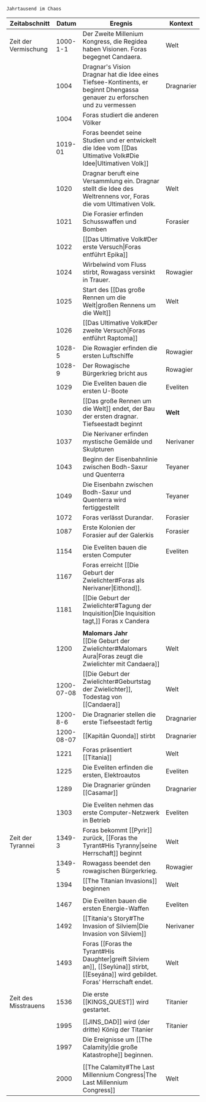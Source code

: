 	Jahrtausend im Chaos

| Zeitabschnitt        | Datum      | Eregnis                                                                                                                             | Kontext    |
| -------------------- | ---------- | ----------------------------------------------------------------------------------------------------------------------------------- | ---------- |
| Zeit der Vermischung | 1000-1-1   | Der Zweite Millenium Kongress, die Regidea haben Visionen. Foras begegnet Candaera.                                                 | Welt       |
|                      | 1004       | Dragnar's Vision<br>Dragnar hat die Idee eines Tiefsee-Kontinents, er beginnt Dhengassa genauer zu erforschen und zu vermessen      | Dragnarier |
|                      | 1004       | Foras studiert die anderen Völker                                                                                                   |            |
|                      | 1019-01    | Foras beendet seine Studien und er entwickelt die Idee vom [[Das Ultimative Volk#Die Idee\|Ultimativen Volk]]                       |            |
|                      | 1020       | Dragnar beruft eine Versammlung ein. Dragnar stellt die Idee des Weltrennens vor, Foras die vom Ultimativen Volk.                   | Welt       |
|                      | 1021       | Die Forasier erfinden Schusswaffen und Bomben                                                                                       | Forasier   |
|                      | 1022       | [[Das Ultimative Volk#Der erste Versuch\|Foras entführt Epika]]                                                                     |            |
|                      | 1024       | Wirbelwind vom Fluss stirbt, Rowagass versinkt in Trauer.                                                                           | Rowagier   |
|                      | 1025       | Start des [[Das große Rennen um die Welt\|großen Rennens um die Welt]]                                                              | Welt       |
|                      | 1026       | [[Das Ultimative Volk#Der zweite Versuch\|Foras entführt Raptoma]]                                                                  |            |
|                      | 1028-5     | Die Rowagier erfinden die ersten Luftschiffe                                                                                        | Rowagier   |
|                      | 1028-9     | Der Rowagische Bürgerkrieg bricht aus                                                                                               | Rowagier   |
|                      | 1029       | Die Eveliten bauen die ersten U-Boote                                                                                               | Eveliten   |
|                      | 1030       | [[Das große Rennen um die Welt]] endet, der Bau der ersten dragnar. Tiefseestadt beginnt                                            | **Welt**   |
|                      | 1037       | Die Nerivaner erfinden mystische Gemälde und Skulpturen                                                                             | Nerivaner  |
|                      | 1043       | Beginn der Eisenbahnlinie zwischen Bodh-Saxur und Quenterra                                                                         | Teyaner    |
|                      | 1049       | Die Eisenbahn zwischen Bodh-Saxur und Quenterra wird fertiggestellt                                                                 | Teyaner    |
|                      | 1072       | Foras verlässt Durandar.                                                                                                            | Forasier   |
|                      | 1087       | Erste Kolonien der Forasier auf der Galerkis                                                                                        | Forasier   |
|                      |            |                                                                                                                                     |            |
|                      | 1154       | Die Eveliten bauen die ersten Computer                                                                                              | Eveliten   |
|                      | 1167       | Foras erreicht [[Die Geburt der Zwielichter#Foras als Nerivaner\|Eithond]].                                                         |            |
|                      | 1181       | [[Die Geburt der Zwielichter#Tagung der Inquisition\|Die Inquisition tagt,]] Foras x Candera                                        |            |
|                      |            |                                                                                                                                     |            |
|                      | 1200       | **Malomars Jahr**<br>[[Die Geburt der Zwielichter#Malomars Aura\|Foras zeugt die Zwielichter mit Candaera]]                         | Welt       |
|                      | 1200-07-08 | [[Die Geburt der Zwielichter#Geburtstag der Zwielichter]], Todestag von [[Candaera]]                                                | Welt       |
|                      | 1200-8-6   | Die Dragnarier stellen die erste Tiefseestadt fertig                                                                                | Dragnarier |
|                      | 1200-08-07 | [[Kapitän Quonda]] stirbt                                                                                                           | Dragnarier |
|                      | 1221       | Foras präsentiert [[Titania]]                                                                                                       | Welt       |
|                      | 1225       | Die Eveliten erfinden die ersten, Elektroautos                                                                                      | Eveliten   |
|                      | 1289       | Die Dragnarier gründen [[Casamar]]                                                                                                  | Dragnarier |
|                      |            |                                                                                                                                     |            |
|                      | 1303       | Die Eveliten nehmen das erste Computer-Netzwerk in Betrieb                                                                          | Eveliten   |
| Zeit der Tyrannei    | 1349-3     | Foras bekommt [[Pyrir]] zurück, [[Foras the Tyrant#His Tyranny\|seine Herrschaft]] beginnt                                          | Welt       |
|                      | 1349-5     | Rowagass beendet den rowagischen Bürgerkrieg.                                                                                       | Rowagier   |
|                      | 1394       | [[The Titanian Invasions]] beginnen                                                                                                 | Welt       |
|                      |            |                                                                                                                                     |            |
|                      | 1467       | Die Eveliten bauen die ersten Energie-Waffen                                                                                        | Eveliten   |
|                      | 1492       | [[Titania's Story#The Invasion of Silviem\|Die Invasion von Silviem]]                                                               | Nerivaner  |
|                      | 1493       | Foras [[Foras the Tyrant#His Daughter\|greift Silviem an]], [[Seylúna]] stirbt, [[Eseyána]] wird gebildet. Foras' Herrschaft endet. | Welt       |
|                      |            |                                                                                                                                     |            |
| Zeit des Misstrauens | 1536       | Die erste [[KINGS_QUEST]] wird gestartet.                                                                                           | Titanier   |
|                      |            |                                                                                                                                     |            |
|                      | 1995       | [[JINS_DAD]] wird (der dritte) König der Titanier                                                                                   | Titanier   |
|                      | 1997       | Die Ereignisse um [[The Calamity\|die große Katastrophe]] beginnen.                                                                 |            |
|                      |            |                                                                                                                                     |            |
|                      | 2000       | [[The Calamity#The Last Millennium Congress\|The Last Millennium Congress]]                                                         | Welt       |
